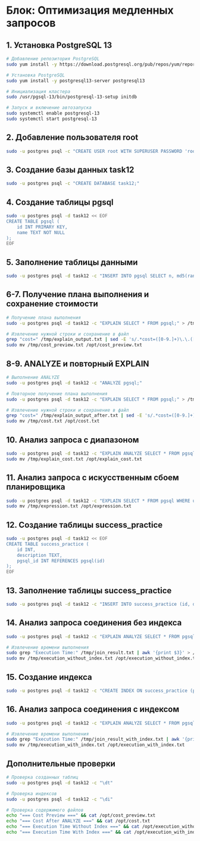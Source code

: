 # Блок: Оптимизация медленных запросов

## 1. Установка PostgreSQL 13
```bash
# Добавление репозитория PostgreSQL
sudo yum install -y https://download.postgresql.org/pub/repos/yum/reporpms/EL-7-x86_64/pgdg-redhat-repo-latest.noarch.rpm

# Установка PostgreSQL
sudo yum install -y postgresql13-server postgresql13

# Инициализация кластера
sudo /usr/pgsql-13/bin/postgresql-13-setup initdb

# Запуск и включение автозапуска
sudo systemctl enable postgresql-13
sudo systemctl start postgresql-13
```

## 2. Добавление пользователя root
```bash
sudo -u postgres psql -c "CREATE USER root WITH SUPERUSER PASSWORD 'root_password';"
```

## 3. Создание базы данных task12
```bash
sudo -u postgres psql -c "CREATE DATABASE task12;"
```

## 4. Создание таблицы pgsql
```bash
sudo -u postgres psql -d task12 << EOF
CREATE TABLE pgsql (
    id INT PRIMARY KEY,
    name TEXT NOT NULL
);
EOF
```

## 5. Заполнение таблицы данными
```bash
sudo -u postgres psql -d task12 -c "INSERT INTO pgsql SELECT n, md5(random()::text) FROM generate_series(1, 100000) AS foo(n);"
```

## 6-7. Получение плана выполнения и сохранение стоимости
```bash
# Получение плана выполнения
sudo -u postgres psql -d task12 -c "EXPLAIN SELECT * FROM pgsql;" > /tmp/explain_output.txt

# Извлечение нужной строки и сохранение в файл
grep "cost=" /tmp/explain_output.txt | sed -E 's/.*cost=([0-9.]+)\.\.([0-9.]+).*rows=([0-9]+).*width=([0-9]+).*/cost=\1..\2 rows=\3 width=\4/' > /tmp/cost_preview.txt
sudo mv /tmp/cost_preview.txt /opt/cost_preview.txt
```

## 8-9. ANALYZE и повторный EXPLAIN
```bash
# Выполнение ANALYZE
sudo -u postgres psql -d task12 -c "ANALYZE pgsql;"

# Повторное получение плана выполнения
sudo -u postgres psql -d task12 -c "EXPLAIN SELECT * FROM pgsql;" > /tmp/explain_output_after.txt

# Извлечение нужной строки и сохранение в файл
grep "cost=" /tmp/explain_output_after.txt | sed -E 's/.*cost=([0-9.]+)\.\.([0-9.]+).*rows=([0-9]+).*width=([0-9]+).*/cost=\1..\2 rows=\3 width=\4/' > /tmp/cost.txt
sudo mv /tmp/cost.txt /opt/cost.txt
```

## 10. Анализ запроса с диапазоном
```bash
sudo -u postgres psql -d task12 -c "EXPLAIN ANALYZE SELECT * FROM pgsql WHERE id >= 10 and id < 20;" > /tmp/explain_cost.txt
sudo mv /tmp/explain_cost.txt /opt/explain_cost.txt
```

## 11. Анализ запроса с искусственным сбоем планировщика
```bash
sudo -u postgres psql -d task12 -c "EXPLAIN SELECT * FROM pgsql WHERE upper(id::text)::int < 20;" > /tmp/expression.txt
sudo mv /tmp/expression.txt /opt/expression.txt
```

## 12. Создание таблицы success_practice
```bash
sudo -u postgres psql -d task12 << EOF
CREATE TABLE success_practice (
    id INT,
    description TEXT,
    pgsql_id INT REFERENCES pgsql(id)
);
EOF
```

## 13. Заполнение таблицы success_practice
```bash
sudo -u postgres psql -d task12 -c "INSERT INTO success_practice (id, description, pgsql_id) SELECT n, md5(n::text), random()*99999+1 FROM generate_series(1,200000) AS foo(n);"
```

## 14. Анализ запроса соединения без индекса
```bash
sudo -u postgres psql -d task12 -c "EXPLAIN ANALYZE SELECT * FROM pgsql p INNER JOIN success_practice sp ON p.id = sp.pgsql_id WHERE sp.pgsql_id = 1000;" > /tmp/join_result.txt

# Извлечение времени выполнения
sudo grep "Execution Time:" /tmp/join_result.txt | awk '{print $3}' > /tmp/execution_without_index.txt
sudo mv /tmp/execution_without_index.txt /opt/execution_without_index.txt
```

## 15. Создание индекса
```bash
sudo -u postgres psql -d task12 -c "CREATE INDEX ON success_practice (pgsql_id);"
```

## 16. Анализ запроса соединения с индексом
```bash
sudo -u postgres psql -d task12 -c "EXPLAIN ANALYZE SELECT * FROM pgsql p INNER JOIN success_practice sp ON p.id = sp.pgsql_id WHERE sp.pgsql_id = 1000;" > /tmp/join_result_with_index.txt

# Извлечение времени выполнения
sudo grep "Execution Time:" /tmp/join_result_with_index.txt | awk '{print $3}' > /tmp/execution_with_index.txt
sudo mv /tmp/execution_with_index.txt /opt/execution_with_index.txt
```

## Дополнительные проверки

```bash
# Проверка созданных таблиц
sudo -u postgres psql -d task12 -c "\dt"

# Проверка индексов
sudo -u postgres psql -d task12 -c "\di"

# Проверка содержимого файлов
echo "=== Cost Preview ===" && cat /opt/cost_preview.txt
echo "=== Cost After ANALYZE ===" && cat /opt/cost.txt
echo "=== Execution Time Without Index ===" && cat /opt/execution_without_index.txt
echo "=== Execution Time With Index ===" && cat /opt/execution_with_index.txt
``` 